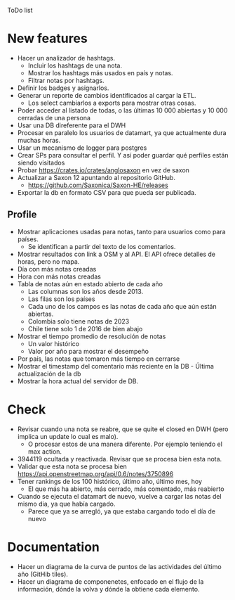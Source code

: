 ToDo list

# New features

* Hacer un analizador de hashtags.
  * Incluir los hashtags de una nota.
  * Mostrar los hashtags más usados en país y notas.
  * Filtrar notas por hashtags.
* Definir los badges y asignarlos.
* Generar un reporte de cambios identificados al cargar la ETL.
  * Los select cambiarlos a exports para mostrar otras cosas.
* Poder acceder al listado de todas, o las últimas 10 000 abiertas y 10 000 cerradas de una persona
* Usar una DB direferente para el DWH
* Procesar en paralelo los usuarios de datamart, ya que actualmente dura muchas horas.
* Usar un mecanismo de logger para postgres
* Crear SPs para consultar el perfil. Y así poder guardar qué perfiles están siendo visitados
* Probar https://crates.io/crates/anglosaxon en vez de saxon
* Actualizar a Saxon 12 apuntando al repositorio GitHub.
  * https://github.com/Saxonica/Saxon-HE/releases
* Exportar la db en formato CSV para que pueda ser publicada.

## Profile

* Mostrar aplicaciones usadas para notas, tanto para usuarios como para países.
  * Se identifican a partir del texto de los comentarios.
* Mostrar resultados con link a OSM y al API. El API ofrece detalles de horas, pero no mapa.
* Día con más notas creadas
* Hora con más notas creadas
* Tabla de notas aún en estado abierto de cada año
  * Las columnas son los años desde 2013.
  * Las filas son los países
  * Cada uno de los campos es las notas de cada año que aún están abiertas.
  * Colombia solo tiene notas de 2023
  * Chile tiene solo 1 de 2016 de bien abajo
* Mostrar el tiempo promedio de resolución de notas
  * Un valor histórico
  * Valor por año para mostrar el desempeño
* Por país, las notas que tomaron más tiempo en cerrarse
* Mostrar el timestamp del comentario más reciente en la DB - Última actualización de la db
* Mostrar la hora actual del servidor de DB.

# Check

* Revisar cuando una nota se reabre, que se quite el closed en DWH (pero implica un update lo cual es malo).
  * O procesar estos de una manera diferente. Por ejemplo teniendo el max action.
* 3944119 ocultada y reactivada. Revisar que se procesa bien esta nota.
* Validar que esta nota se procesa bien https://api.openstreetmap.org/api/0.6/notes/3750896
* Tener rankings de los 100 histórico, último año, último mes, hoy
  * El que más ha abierto, más cerrado, más comentado, más reabierto
* Cuando se ejecuta el datamart de nuevo, vuelve a cargar las notas del mismo dia, ya que había cargado.
  * Parece que ya se arregló, ya que estaba cargando todo el día de nuevo

# Documentation

* Hacer un diagrama de la curva de puntos de las actividades del último año (GitHib tiles).
* Hacer un diagrama de componenetes, enfocado en el flujo de la información, dónde la volva y dónde la obtiene cada elemento. 